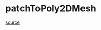 # patchToPoly2DMesh

[source](github.com/OpenFOAM-jp/OpenFOAM-utilities-tutorials-jp/blob/master/v1906/mesh/generation/extrude2DMesh/extrude2DMesh/patchToPoly2DMesh/patchToPoly2DMesh.C/patchToPoly2DMesh.C)



